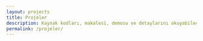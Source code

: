 ```yaml
---
layout: projects
title: Projeler
description: Kaynak kodları, makalesi, demosu ve detaylarını okuyabileceğiniz blog yazıyla birlikte yapay öğrenme çalışmalarımız.
permalink: /projeler/
---
```

